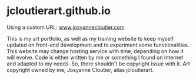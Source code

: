 # jcloutierart.github.io
Using a custom URL: www.josyannecloutier.com

This is my art portfolio, as well as my training website to keep myself updated on front-end development and to experiment some functionalities. This website may change hosting service with time, depending on how it will evolve.
Code is either written by me or something I found on Internet and adapted to my needs. So, there shouldn't be copyright issue with it.
Art copyright owned by me, Josyanne Cloutier, alias jcloutierart.
